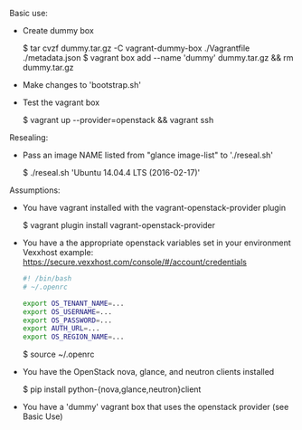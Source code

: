 Basic use:

  - Create dummy box

    $ tar cvzf dummy.tar.gz -C vagrant-dummy-box ./Vagrantfile ./metadata.json
    $ vagrant box add --name 'dummy' dummy.tar.gz && rm dummy.tar.gz

  - Make changes to 'bootstrap.sh'

  - Test the vagrant box

    $ vagrant up --provider=openstack && vagrant ssh

Resealing:

  - Pass an image NAME listed from "glance image-list" to './reseal.sh'

    $ ./reseal.sh 'Ubuntu 14.04.4 LTS (2016-02-17)'

Assumptions:

  * You have vagrant installed with the vagrant-openstack-provider plugin

    $ vagrant plugin install vagrant-openstack-provider

  * You have a the appropriate openstack variables set in your environment
    Vexxhost example: https://secure.vexxhost.com/console/#/account/credentials

    ``` bash
    #! /bin/bash
    # ~/.openrc

    export OS_TENANT_NAME=...
    export OS_USERNAME=...
    export OS_PASSWORD=...
    export AUTH_URL=...
    export OS_REGION_NAME=...
    ```

    $ source ~/.openrc

  * You have the OpenStack nova, glance, and neutron clients installed

    $ pip install python-{nova,glance,neutron}client

  * You have a 'dummy' vagrant box that uses the openstack provider
    (see Basic Use)
